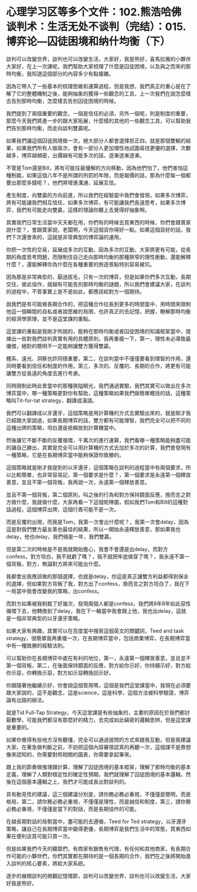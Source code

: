 # 心理学习区等多个文件：102.熊浩哈佛谈判术：生活无处不谈判（完结）：015.博弈论—囚徒困境和纳什均衡（下）

談判可以改變世界，談判也可以改變生活，大家好，我是熊好，喜馬拉雅的小夥伴大家好，在上一次課呢，我們幫助大家梳理了什麼是囚徒困境，以及與之而來的那時均衡，我知道這個部分的內容多少有點複雜。

因為它帶入了一些基本的梳理思維和運算過程，但是我想，我們真正的重心是在了解了它的整體機制之後，能夠抽象的獲得一些觀念的工具，上一次我們在說怎麼樣去告別那時均衡，怎麼樣去告別囚徒困境的時候。

我們提到了兩個重要的觀念，一個是信任的必須，另外一個呢，則是制度的重要，那麼今天我們將進一步的跟大家拓展，什麼樣的其他的一些觀念工具，可以幫助我們告別那時均衡，而走向談判雙贏呢。

如果我們讓這個囚徒困境做一次，絕大部分人都會選擇拒正四，就是那個雙輸的結果，如果我們所有人做兩次，會有一部分人更加理性地試圖尋找更優的選擇，次數越多，博弈越頻密，出價越有可能多次的話，逐漸逐漸逐漸。

不管是Tom還是Bill，將有可能往最優解的方向移動，因為他們怕了，他們害怕這種制裁，如果這個八年不是所謂的刑罰的年限，而是報價的話，那為什麼每一個都要出那麼多錢呢？，他們將增進溝通，延展互信。

產生制度，向雙贏的方向前進，所以我們在經驗當中我們會發現，如果多次博弈，將有可能讓我們相互信任，如果多次博弈，有可能讓我們長遠思考，如果多次博弈，我們有可能走向雙贏，這樣的理論你聽上去覺得好抽象啊。

其實我們日常生活當中天天都在用，你們有的時候去買東西的時候，你們會跟賣家說什麼？，會跟賣家說，老闆啊，今天這個貨你得好一點，如果這個貨好的話，我們下次還會來的，這就是非常典型的博弈論的運用。

你把一次性的交易，延展成多次的互動，因為多次的互動，大家將更有可能，從長期的角度思考問題，而限制住自己走向那時均衡的那種狹窄的理性衝動，還能解釋什麼？，還能解釋你為什麼在各種重要的旅遊景點特別容易被坑。

因為那是非常典型的，厭過拔毛，只有一次的博弈，但是如果你們多次互動，長期交往，彼此協作，就越有可能告別那時均衡的謎題，所以我們會建議大家，在談判的過程中，不管事實上是不是如此，都應該給對方一個期待。

說我們是有可能做長期合作的，把這種合作拉長到更多的時間當中，用時間來限制他這一個瞬間的自私或者說思維的局限，也許真正的去記憶，把握，瞭解那時均衡的經濟學原理，並不是這堂課的重點。

這堂課的重點是我剛才所說的，能夠在那時均衡或者囚徒困境的知識框架當中，提煉出一些對我們談判真實有用的具體原則，我再重複一下，第一，理性未必導致最優傑，絕對的聰明不一定能夠讓雙方獲得雙贏。

體系、遠光、洞察也許同樣重要，第二，在談判當中不僅僅要看到理智的作用，還同時要看到信任和制度的作用，第三，多次的、反覆的、長期的合作，將更有可能讓雙方從長遠的角度去進行考慮。

同時限制此時此景當中的那種狹隘眼光，我們通過實驗，我們其實可以做出在多次博弈當中，哪一種策略更對你有幫助，這種策略如果我們做簡單概括的話，這種策略叫Tit-for-tat strategy，翻譯成漢語。

我們可以翻譯成以牙還牙，這個策略是用計算機的方式去實驗出來的，就是剛才我已經跟大家說過，如果長期博弈的話，雙方都有可能理智，我們完全可以把不同的這種出牌的策略，坦白還是抵賴放到計算機當中。

然後讓它不斷不斷的反覆循環，千萬次的進行運算，我們看哪一種策略能夠盡可能的讓自己勝出，其實是完全可以用計算機的方式去加於多次的計算，我們會發現有一種策略，它是在長期博弈當中能夠保證你致勝的。

這個策略就是剛才我提到的以牙還牙，這個策略在談判的過程當中有兩個要求，所以比較簡單，也非常容易記，第一個要求是什麼？，第一個要求是永遠第一個釋放善意，並且不第一個背叛，我再說一次，永遠第一個釋放善意。

並且不第一個背叛，第二個原則，叫之後的行為和對方保持鏡面反應，換而言之對方做什麼，我就做什麼，大家再看一下這個矩陣圖，假如我們Tom和Bill的這種對話過程，這個博弈出牌，這個行責可能不是一次。

而是反覆的出現，而我是Tom，我第一次會出什麼呢？，我第一次會delay，因為這是對我們雙方最友善也最佳的結果，所以一開始永遠釋放善意，那如果我也delay，他也delay，我們倆是一年，我們雙贏。

但是第二次的時候是不是我就開始擔心，我會不會還是出delay，而對方confess，對方坦白，我不就虧了嗎？，我不就把牢底做穿了嗎？，我永遠不第一個背叛，對方，無論對方將來可能出什麼。

我都會出我應該做的那個選擇，也就是delay，你這是真正讓雙方利益都得到保全的選擇，但如果對方背叛了我，對方出了confess，換而言之對方坦白了，我在下一局當中我會改變我的策略，出confess。

而對方如果被我制裁了好幾次，發現兩個人都是confess，我們將8年8年如此惡性循環下去，他轉換到了delay，我在下一輪當中我會跟上他，我也出delay，這就是一個非常典型的以牙還牙策略。

如果大家有興趣，其實可以在百度當中搜索這個英文的關鍵詞，Teed and task strategy，很簡單我再重複一次，在長期博弈當中，包括商業博弈，在長期博弈當中有一種致勝的經驗法則。

可以幫助你在長期博弈中處在有利的地位，第一，永遠第一個釋放善意，並且並不第一個背叛，第二，在後面保持鏡面的反應，對方給你示好，你持續示好，對方給你示惡，你轉換示惡，對方如示惡轉換回示好。

你跟隨著他繼續示好，你會說這個管用嗎，這個是我們這堂課當中，我現在必須要跟大家說的，這不是觀念，這是science，這是科學，這個方法被科學驗證，博弈論有出路的辦法。

就是Tid Full-Tap Strategy，今天這堂課是有些抽象的，主要的原因在於我們都討厭數學，可能我們都沒有那麼好的精力，去完成如此縝密的邏輯思辨，但是這堂課是重要的。

如果你覺得有些地方沒有聽懂，完全可以通過提問的方式來跟我互動，但是我建議大家，在著急做判斷之前，不妨把這個內容審慎認真的再聽一次，這個課不是靠想像來認知的，你需要對照相關的圖表，你需要拿起筆來。

跟上我的節奏做推理跟計算，理解了囚徒困境的基本框架，理解了那時均衡的基本定義，理解了人類對穩定性的確定性預期，我們就理解了囚徒困境的基本邏輯，然後在這個基本邏輯之上，我們才可能成長出對談判的。

具有動見性的建議，這三個建議分別是，請你務必務必重視，不僅僅是聰明，而是格局，第二，請你務必務必重視，不僅僅是理性，而是誠信和制度，第三，請你務必務必重視，不僅僅是當下的對話，而是長期協作的可能。

在越長期對話的局勢當中，盡可能的去遵循，Teed for Ted strategy，以牙還牙策略，讓自己在長期博弈當中變得更優，長期博弈是我們生活中的常態，買東西如果在便利店買可能只買一次。

但是如果我們今天的聽眾們，有商家有銷售有代理，有任何和其他商家，有長期合作可能的小夥伴們，你們其實都在期待的是一個長期的合作，我們在之後將開始進入談判的核心要素，將給大家系統。

逐步的展開談判的微觀記憶環節，談判可以改變世界，談判也可以改變生活，大家好我是熊好。